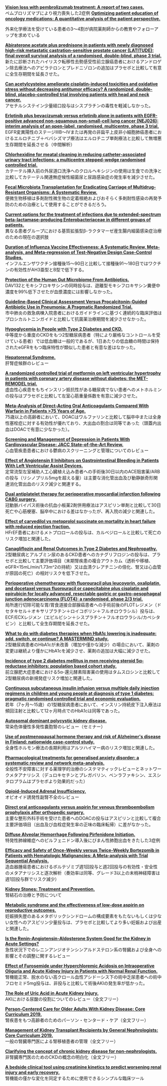 [**Vision loss with pembrolizumab treatment: A report of two cases.**](https://www.ncbi.nlm.nih.gov/pubmed/30997872)  
ペムブロリズマブにより視力喪失した2症例
[**Optimizing patient education of oncology medications: A quantitative analysis of the patient perspective.**](https://www.ncbi.nlm.nih.gov/pubmed/30997869)  

外来化学療法を受けている患者の3〜4割が病院薬剤師からの教育やフォローアップを求めている

[**Abiraterone acetate plus prednisone in patients with newly diagnosed high-risk metastatic castration-sensitive prostate cancer (LATITUDE): final overall survival analysis of a randomised, double-blind, phase 3 trial.**](https://www.ncbi.nlm.nih.gov/pubmed/30987939)  
新たに診断されたハイリスク転移性去勢感受性前立腺癌患者におけるアンドロゲン除去療法へのアビラテロンとプレドニゾロンの追加はプラセボと比較して有意に全生存期間を延長させた。

[**Can acetylcysteine ameliorate cisplatin-induced toxicities and oxidative stress without decreasing antitumor efficacy? A randomized, double-blind, placebo-controlled trial involving patients with head and neck cancer.**](https://www.ncbi.nlm.nih.gov/pubmed/30977273)  
アセチルシステイン少量経口投与はシスプラチンの毒性を軽減しなかった。

[**Erlotinib plus bevacizumab versus erlotinib alone in patients with EGFR-positive advanced non-squamous non-small-cell lung cancer (NEJ026): interim analysis of an open-label, randomised, multicentre, phase 3 trial.**](https://www.ncbi.nlm.nih.gov/pubmed/30975627)  
EGFR変異陽性のステージⅢB〜Ⅳまたは再発の非扁平上皮非小細胞肺癌患者におけるエルロチニブ＋ベバシズマブ療法はエルロチニブ単剤療法と比較して無増悪生存期間を延長させる（中間解析）

[**Chlorhexidine for meatal cleaning in reducing catheter-associated urinary tract infections: a multicentre stepped-wedge randomised controlled trial.**](https://www.ncbi.nlm.nih.gov/pubmed/30987814)  
カテーテル挿入前の外尿道口洗浄へのクロルヘキシジンの使用は生食での洗浄と比較してカテーテル関連無症候性細菌尿と尿路感染症の発生率を減少させた。

[**Fecal Microbiota Transplantation for Eradicating Carriage of Multidrug-Resistant Organisms: A Systematic Review.**](https://www.ncbi.nlm.nih.gov/pubmed/30986562)  
便微生物移植は多剤耐性微生物の定着根絶およびおそらく多剤耐性感染の再発予防のための治療として使用することができるだろう。

[**Current options for the treatment of infections due to extended-spectrum beta-lactamase-producing Enterobacteriaceae in different groups of patients.**](https://www.ncbi.nlm.nih.gov/pubmed/30986558)  
異なる患者グループにおける基質拡張型β-ラクタマーゼ産生腸内細菌感染症治療のための現在の選択肢

[**Duration of Influenza Vaccine Effectiveness: A Systematic Review, Meta-analysis, and Meta-regression of Test-Negative Design Case-Control Studies.**](https://www.ncbi.nlm.nih.gov/pubmed/29220496)  
インフルエンザワクチン接種後15〜90日と比較して接種後91〜180日ではワクチンの有効性がAH3亜型とB型で低下する。

[**Protection of the Human Gut Microbiome From Antibiotics.**](https://www.ncbi.nlm.nih.gov/pubmed/29186529)  
DAV132とモキシフロキサシンの同時投与は、遊離型モキシフロキサシン糞便中濃度を99%低下させたが血漿濃度には影響しなかった。

[**Guideline-Based Clinical Assessment Versus Procalcitonin-Guided Antibiotic Use in Pneumonia: A Pragmatic Randomized Trial.**](https://www.ncbi.nlm.nih.gov/pubmed/30982631)  
市中肺炎の救急病棟入院患者におけるガイドラインに基づく連続的な臨床評価はプロシカルトニンガイドと比較して抗菌薬治療期間を減少させなかった。

[**Hypoglycemia in People with Type 2 Diabetes and CKD.**](https://www.ncbi.nlm.nih.gov/pubmed/30996047)  
中等度から重度のCKDをもつ2型糖尿病患者（特により厳格なコントロールを受けている患者）では低血糖は一般的であるが、1日あたりの低血糖の時間は保持されたeGFRをもつ臨床特性が類似した患者と有意な差はなかった。

[**Hepatorenal Syndrome.**](https://www.ncbi.nlm.nih.gov/pubmed/30996046)  
肝腎症候群のレビュー

[**A randomized controlled trial of metformin on left ventricular hypertrophy in patients with coronary artery disease without diabetes: the MET-REMODEL trial.**](https://www.ncbi.nlm.nih.gov/pubmed/30993313)  
虚血性心疾患をもちインスリン抵抗性がある糖尿病でない患者へのメトホルミンの投与はプラセボと比較して左室心筋重量係数を有意に減少させた。

[**Meta-Analysis of Direct-Acting Oral Anticoagulants Compared With Warfarin in Patients >75 Years of Age.**](https://www.ncbi.nlm.nih.gov/pubmed/30982541)  
75歳以上の高齢者において、DOACはワルファリンと比較して脳卒中または全身性塞栓症に対する有効性が優れており、大出血の割合は同等であった（頭蓋内出血はDOACで有意に少なかった）。

[**Screening and Management of Depression in Patients With Cardiovascular Disease: JACC State-of-the-Art Review.**](https://www.ncbi.nlm.nih.gov/pubmed/30975301)  
心血管疾患患者における鬱病のスクリーニングと管理についてのレビュー

[**Effect of Angiotensin II Inhibitors on Gastrointestinal Bleeding in Patients With Left Ventricular Assist Devices.**](https://www.ncbi.nlm.nih.gov/pubmed/30975293)  
定常流型左室補助人工心臓植え込み患者への手術後30日以内のACE阻害薬/ARBの投与（リシノプリル5mgを超える量）は主要な消化管出血及び動静脈奇形関連消化管出血のリスク減少と関連する。

[**Dual antiplatelet therapy for perioperative myocardial infarction following CABG surgery.**](https://www.ncbi.nlm.nih.gov/pubmed/29754654)  
冠動脈バイパス術後の抗血小板薬2剤併用療法はアスピリン単剤と比較して30日死亡や心筋梗塞、脳卒中における差はなかったが、再入院の減少と関連した。

[**Effect of carvedilol vs metoprolol succinate on mortality in heart failure with reduced ejection fraction.**](https://www.ncbi.nlm.nih.gov/pubmed/29754646)  
HFrEF患者におけるメトプロロールの投与は、カルベジロールと比較して死亡のリスク増加と関連した。

[**Canagliflozin and Renal Outcomes in Type 2 Diabetes and Nephropathy.**](https://www.ncbi.nlm.nih.gov/pubmed/30990260)  
2型糖尿病とアルブミン尿のあるCKD患者へのカナグリフロジンの投与は、プラセボと比較して主要評価項目（末期腎疾患の複合アウトカム（透析や移植、eGFR<15mL/min/1.73m^2の持続）又は血清クレアチニンの倍化、腎又は心血管が原因の死亡）の相対リスクを低下させた。

[**Perioperative chemotherapy with fluorouracil plus leucovorin, oxaliplatin, and docetaxel versus fluorouracil or capecitabine plus cisplatin and epirubicin for locally advanced, resectable gastric or gastro-oesophageal junction adenocarcinoma (FLOT4): a randomised, phase 2/3 trial.**](https://www.ncbi.nlm.nih.gov/pubmed/30982686)  
局所進行切除可能な胃/胃食道接合部腺癌患者への手術前後のFLOTレジメン（ドセタキセル＋オキサリプラチン＋ロイコボリン＋フルオロウラシル）投与は、ECF/ECXレジメン（エピルビシン＋シスプラチン＋フルオロウラシル/カペシタビン）と比較して全生存期間を延長させた。

[**What to do with diabetes therapies when HbA1c lowering is inadequate: add, switch, or continue? A MASTERMIND study.**](https://www.ncbi.nlm.nih.gov/pubmed/30979373)  
2型糖尿病患者のHbA1cが未改善（増加や僅かな減少）の場合において、薬剤の変更は継続より僅かにHbA1cを減少させ、薬剤の追加は大幅に減少させた。

[**Incidence of type 2 diabetes mellitus in men receiving steroid 5α-reductase inhibitors: population based cohort study.**](https://www.ncbi.nlm.nih.gov/pubmed/30971393)  
前立腺肥大症患者における5α-還元酵素阻害薬の使用はタムスロシンと比較して2型糖尿病の新規発症リスク増加と関連した。

[**Continuous subcutaneous insulin infusion versus multiple daily injection regimens in children and young people at diagnosis of type 1 diabetes: pragmatic randomised controlled trial and economic evaluation.**](https://www.ncbi.nlm.nih.gov/pubmed/30944112)  
若年（7ヶ月〜15歳）の1型糖尿病患者において、インスリン持続皮下注入療法は頻回注射と比較して12ヶ月時点でのHbA1cは同等であった。

[**Autosomal dominant polycystic kidney disease.**](https://www.ncbi.nlm.nih.gov/pubmed/30819518)  
常染色体優性多発性嚢胞腎のレビュー（セミナー）

[**Use of postmenopausal hormone therapy and risk of Alzheimer's disease in Finland: nationwide case-control study.**](https://www.ncbi.nlm.nih.gov/pubmed/30842086)  
全身性ホルモン療法の長期利用はアルツハイマー病のリスク増加と関連した。

[**Pharmacological treatments for generalised anxiety disorder: a systematic review and network meta-analysis.**](https://www.ncbi.nlm.nih.gov/pubmed/30712879)  
全般性不安障害に対する薬理学的治療のシステマティックレビューとネットワークメタアナリシス（デュロキセチンとプレガバリン、ベンラファキシン、エスシタロプラムはプラセボより効果的だった）

[**Opioid-Induced Adrenal Insufficiency.**](https://www.ncbi.nlm.nih.gov/pubmed/29976376)  
オピオイド誘発性副腎不全のレビュー

[**Direct oral anticoagulants versus aspirin for venous thromboembolism prophylaxis after orthopedic surgery.**](https://www.ncbi.nlm.nih.gov/pubmed/30994169)  
主要な整形外科手術を受けた患者へのDOACの投与はアスピリンと比較して複合主要評価項目（出血及び血栓症発生率の正味の臨床転帰）に差がなかった。  

[**Diffuse Alveolar Hemorrhage Following Pirfenidone Initiation.**](https://www.ncbi.nlm.nih.gov/pubmed/30987503)  
特発性肺線維症へのピルフェニドン導入後にびまん性肺胞出血をきたした3症例

[**Efficacy and Safety of Once-Weekly versus Twice-Weekly Bortezomib in Patients with Hematologic Malignancies: A Meta-analysis with Trial Sequential Analysis.**](https://www.ncbi.nlm.nih.gov/pubmed/30985015)  
造血器腫瘍患者におけるボルテゾミブ週1回投与と週2回投与の有効性・安全性のメタアナリシスと逐次解析（奏効率は同等、グレード3以上の末梢神経障害は週1回投与群でリスク減少）

[**Kidney Stones: Treatment and Prevention.**](https://www.ncbi.nlm.nih.gov/pubmed/30990297)  
腎結石の治療と予防について

[**Metabolic syndrome and the effectiveness of low-dose aspirin on reproductive outcomes.**](https://www.ncbi.nlm.nih.gov/pubmed/30985534)  
妊娠損失歴のあるメタボリックシンドロームの構成要素をもたないもしくは少ない女性へのアスピリン少量投与は、プラセボと比較してより多い妊娠および出産と関連した。

[**Is the Renin-Angiotensin-Aldosterone System Good for the Kidney in Acute Settings?**](https://www.ncbi.nlm.nih.gov/pubmed/30999307)  
急性状況下でのレニンアンジオテンシンアルドステロン系の腎臓および全身への影響とその調整に関するレビュー

[**Effect of Furosemide under Hyperchloremic Acidosis on Intraoperative Oliguria and Acute Kidney Injury in Patients with Normal Renal Function.**](https://www.ncbi.nlm.nih.gov/pubmed/30991386)  
腎機能正常、脱水のない高クロール血性アシドーシス下の術中乏尿患者への術中フロセミド5mg投与は、非投与と比較して術後AKIの発生率が低かった。

[**The Role of Uric Acid in Acute Kidney Injury.**](https://www.ncbi.nlm.nih.gov/pubmed/30991383)  
AKIにおける尿酸の役割についてのレビュー（全文フリー）

[**Person-Centered Care for Older Adults With Kidney Disease: Core Curriculum 2019.**](https://www.ncbi.nlm.nih.gov/pubmed/30982551)  
腎疾患をもつ高齢者のためのパーソン・センタード・ケア（全文フリー）

[**Management of Kidney Transplant Recipients by General Nephrologists: Core Curriculum 2019.**](https://www.ncbi.nlm.nih.gov/pubmed/30981567)  
一般の腎臓専門医による腎移植患者の管理（全文フリー）

[**Clarifying the concept of chronic kidney disease for non-nephrologists.**](https://www.ncbi.nlm.nih.gov/pubmed/30976406)  
非腎臓専門医のためのCKDの概念の明白化（全文フリー）

[**A bedside clinical tool using creatinine kinetics to predict worsening renal injury and early recovery.**](https://www.ncbi.nlm.nih.gov/pubmed/30976404)  
腎機能の僅かな変化を同定するために使用できるシンプルな臨床ツール